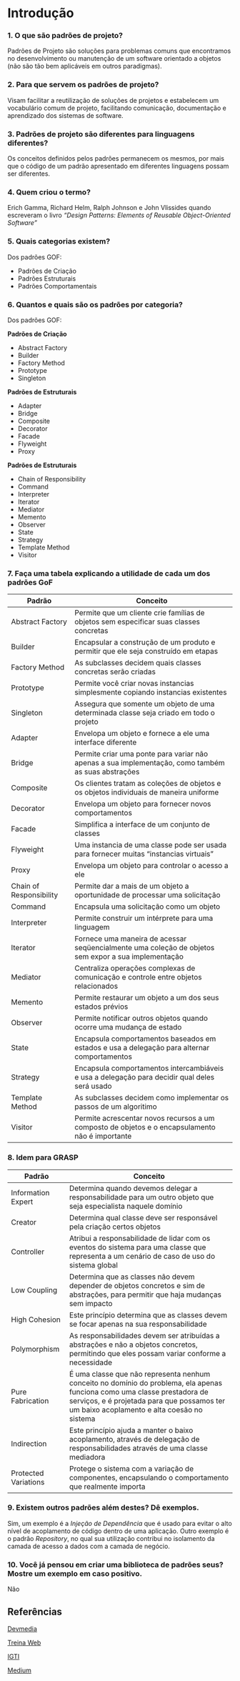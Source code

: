 # Introdução

### 1. O que são padrões de projeto?
Padrões de Projeto são soluções para problemas comuns que encontramos no desenvolvimento ou manutenção de um software orientado a objetos (não são tão bem aplicáveis em outros paradigmas).

### 2. Para que servem os padrões de projeto?
Visam facilitar a reutilização de soluções de projetos e estabelecem um vocabulário comum de projeto, facilitando comunicação, documentação e aprendizado dos sistemas de software.

### 3. Padrões de projeto são diferentes para linguagens diferentes?
Os conceitos definidos pelos padrões permanecem os mesmos, por mais que o código de um padrão apresentado em diferentes linguagens possam ser diferentes.

### 4. Quem criou o termo?
Erich Gamma, Richard Helm, Ralph Johnson e John Vlissides quando escreveram o livro *“Design Patterns: Elements of Reusable Object-Oriented Software”*

### 5. Quais categorias existem?
Dos padrões GOF:
- Padrões de Criação
- Padrões Estruturais
- Padrões Comportamentais

### 6. Quantos e quais são os padrões por categoria?
Dos padrões GOF:

**Padrões de Criação**
- Abstract Factory
- Builder
- Factory Method
- Prototype
- Singleton

**Padrões de Estruturais**
- Adapter
- Bridge
- Composite
- Decorator
- Facade
- Flyweight
- Proxy

**Padrões de Estruturais**
- Chain of Responsibility
- Command
- Interpreter
- Iterator
- Mediator
- Memento
- Observer
- State
- Strategy
- Template Method
- Visitor

### 7. Faça uma tabela explicando a utilidade de cada um dos padrões GoF
| Padrão            | Conceito                                                                                    |
--------------------|---------------------------------------------------------------------------------------------|
| Abstract Factory  | Permite que um cliente crie famílias de objetos sem especificar suas classes concretas      |
| Builder           | Encapsular a construção de um produto e permitir que ele seja construído em etapas          |
| Factory Method    | As subclasses decidem quais classes concretas serão criadas                                 |
| Prototype         | Permite você criar novas instancias simplesmente copiando instancias existentes             |
| Singleton         | Assegura que somente um objeto de uma determinada classe seja criado em todo o projeto      |
| Adapter           | Envelopa um objeto e fornece a ele uma interface diferente                                  |
| Bridge            | Permite criar uma ponte para variar não apenas a sua implementação, como também as suas abstrações |
| Composite         | Os clientes tratam as coleções de objetos e os objetos individuais de maneira uniforme      |
| Decorator         | Envelopa um objeto para fornecer novos comportamentos                                       |
| Facade            | Simplifica a interface de um conjunto de classes                                            |
| Flyweight         | Uma instancia de uma classe pode ser usada para fornecer muitas “instancias virtuais”       |
| Proxy             | Envelopa um objeto para controlar o acesso a ele                                            |
| Chain of Responsibility | Permite dar a mais de um objeto a oportunidade de processar uma solicitação           |
| Command           | Encapsula uma solicitação como um objeto                                                    |
| Interpreter       | Permite construir um intérprete para uma linguagem                                          |
| Iterator          | Fornece uma maneira de acessar seqüencialmente uma coleção de objetos sem expor a sua implementação |
| Mediator          | Centraliza operações complexas de comunicação e controle entre objetos relacionados         |
| Memento           | Permite restaurar um objeto a um dos seus estados prévios                                   |
| Observer          | Permite notificar outros objetos quando ocorre uma mudança de estado                        |
| State             | Encapsula comportamentos baseados em estados e usa a delegação para alternar comportamentos |
| Strategy          | Encapsula comportamentos intercambiáveis e usa a delegação para decidir qual deles será usado |
| Template Method   | As subclasses decidem como implementar os passos de um algoritimo                           |
| Visitor           | Permite acrescentar novos recursos a um composto de objetos e o encapsulamento não é importante|


### 8. Idem para GRASP
| Padrão            | Conceito                                                                                    |
--------------------|---------------------------------------------------------------------------------------------|
| Information Expert| Determina quando devemos delegar a responsabilidade para um outro objeto que seja especialista naquele domínio |
| Creator           | Determina qual classe deve ser responsável pela criação certos objetos                      |
| Controller        | Atribui a responsabilidade de lidar com os eventos do sistema para uma classe que representa a um cenário de caso de uso do sistema global |
| Low Coupling      | Determina que as classes não devem depender de objetos concretos e sim de abstrações, para permitir que haja mudanças sem impacto |
| High Cohesion     | Este princípio determina que as classes devem se focar apenas na sua responsabilidade       |
| Polymorphism      | As responsabilidades devem ser atribuídas a abstrações e não a objetos concretos, permitindo que eles possam variar conforme a necessidade |
| Pure Fabrication  | É uma classe que não representa nenhum conceito no domínio do problema, ela apenas funciona como uma classe prestadora de serviços, e é projetada para que possamos ter um baixo acoplamento e alta coesão no sistema |
| Indirection       | Este princípio ajuda a manter o baixo acoplamento, através de delegação de responsabilidades através de uma classe mediadora |
| Protected Variations | Protege o sistema com a variação de componentes, encapsulando o comportamento que realmente importa                                  |

### 9. Existem outros padrões além destes? Dê exemplos.
Sim, um exemplo é a *Injeção de Dependência* que é usado para evitar o alto nível de acoplamento de código dentro de uma aplicação. Outro exemplo é o padrão *Repository*, no qual sua utilização contribui no isolamento da camada de acesso a dados com a camada de negócio.

### 10. Você já pensou em criar uma biblioteca de padrões seus? Mostre um exemplo em caso positivo.
Não


## Referências
[Devmedia](https://www.devmedia.com.br/design-patterns-padroes-gof/16781)

[Treina Web](https://www.treinaweb.com.br/blog/padroes-de-projeto-o-que-sao-e-o-que-resolvem/)

[IGTI](https://igti.com.br/blog/uma-introducao-aos-padroes-de-projeto/)

[Medium](https://medium.com/@leandrovboas/padr%C3%B5es-grasp-padr%C3%B5es-de-atribuir-responsabilidades-1ae4351eb204)
